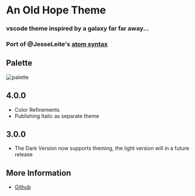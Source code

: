 # An Old Hope Theme
### vscode theme inspired by a galaxy far far away...
### Port of @JesseLeite's [atom syntax](https://github.com/JesseLeite/an-old-hope-syntax-atom)

## Palette
![palette](https://raw.githubusercontent.com/JesseLeite/an-old-hope-syntax-atom/master/palette.jpg)

## 4.0.0
* Color Refinements
* Publishing Italic as separate theme

## 3.0.0
* The Dark Version now supports theming, the light version will in a future release

## More Information
* [Github](https://github.com/dustinsanders/an-old-hope-theme-vscode)
